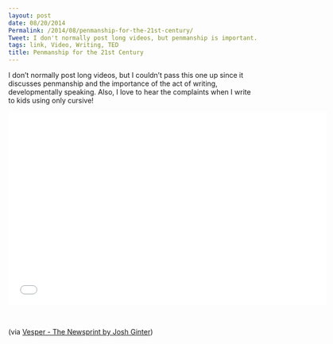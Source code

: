 ```yaml
---
layout: post
date: 08/20/2014
Permalink: /2014/08/penmanship-for-the-21st-century/
Tweet: I don't normally post long videos, but penmanship is important.
tags: link, Video, Writing, TED
title: Penmanship for the 21st Century
---
```


<p>I don&#8217;t normally post long videos, but I couldn&#8217;t pass this one up since it discusses penmanship and the importance of the act of writing, developmentally speaking. Also, I love to hear the complaints when I write to kids using only cursive!</p>

<iframe id="video" width="640" height="390" src="//www.youtube.com/embed/85bqT904VWA" frameborder="0" allowfullscreen></iframe>

<p><br/></p>

<p>(via <a href="http://www.thenewsprint.co/2014/08/13/vesper/">Vesper - The Newsprint by Josh Ginter</a>)</p>
